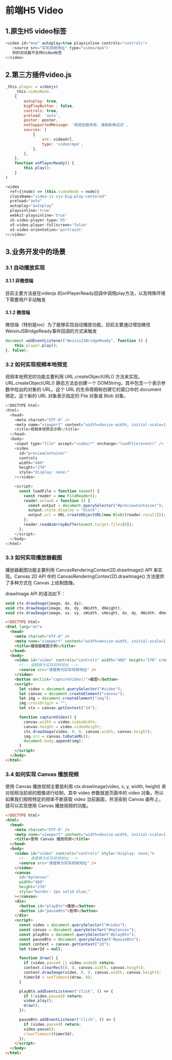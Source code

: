 # 前端H5 Video

## 1.原生H5 video标签

```js
<video id="mse" autoplay=true playsinline controls="controls">
   <source src="实机视频地址" type="video/mp4">
   你的浏览器不支持Video标签
</video>
```

## 2.第三方插件video.js

```js
_this.player = videojs(
    _this.videoNode,
    {
        autoplay: true,
        bigPlayButton : false,
        controls: true,
        preload: 'auto',
        poster: poster,
        notSupportedMessage: '视频加载失败，请刷新再试试',
        sources: [
            {
                src: videoUrl,
                type: 'video/mp4',
            },
        ],
    },
    function onPlayerReady() {
        this.play();
    }
)

<video
  ref={(node) => (this.videoNode = node)}
  className="video-js vjs-big-play-centered"
  preload="auto"
  autoplay="autoplay"
  playsinline='true'
  webkit-playsinline='true'
  x5-video-player-type='h5'
  x5-video-player-fullscreen='false'
  x5-video-orientation='portraint'
></video>
```

## 3.业务开发中的场景

### 3.1 自动播放实现

#### 3.1.1 非微信端

目前主要方法是在videojs 的onPlayerReady回调中调用play方法，以及特殊环境下需要用户手动触发

#### 3.1.2 微信端

微信端（特别是ios）为了能够实现自动播放功能，目前主要通过增加微信WeixinJSBridgeReady事件回调的方式来触发

```js
document.addEventListener("WeixinJSBridgeReady", function () {
    this.player.play();
}, false);
```

### 3.2 如何实现视频本地预览

视频本地预览的功能主要利用 URL.createObjectURL() 方法来实现。URL.createObjectURL() 静态方法会创建一个 DOMString，其中包含一个表示参数中给出的对象的 URL。这个 URL 的生命周期和创建它的窗口中的 document 绑定。这个新的 URL 对象表示指定的 File 对象或 Blob 对象。

```js
<!DOCTYPE html>
<html>
  <head>
    <meta charset="UTF-8" />
    <meta name="viewport" content="width=device-width, initial-scale=1.0" />
    <title>视频本地预览示例</title>
  </head>
  <body>
    <input type="file" accept="video/*" onchange="loadFile(event)" />
    <video
      id="previewContainer"
      controls
      width="480"
      height="270"
      style="display: none;"
    ></video>

    <script>
      const loadFile = function (event) {
        const reader = new FileReader();
        reader.onload = function () {
          const output = document.querySelector("#previewContainer");
          output.style.display = "block";
          output.src = URL.createObjectURL(new Blob([reader.result]));
        };
        reader.readAsArrayBuffer(event.target.files[0]);
      };
    </script>
  </body>
</html>
```

### 3.3 如何实现播放器截图

播放器截图功能主要利用 CanvasRenderingContext2D.drawImage() API 来实现。Canvas 2D API 中的 CanvasRenderingContext2D.drawImage()  方法提供了多种方式在 Canvas 上绘制图像。

drawImage API 的语法如下：

```js
void ctx.drawImage(image, dx, dy); 
void ctx.drawImage(image, dx, dy, dWidth, dHeight); 
void ctx.drawImage(image, sx, sy, sWidth, sHeight, dx, dy, dWidth, dHeight);
```

```html
<!DOCTYPE html>
<html lang="en">
  <head>
    <meta charset="UTF-8" />
    <meta name="viewport" content="width=device-width, initial-scale=1.0" />
    <title>播放器截图示例</title>
  </head>
  <body>
    <video id="video" controls="controls" width="460" height="270" crossorigin="anonymous">
      <!-- 请替换为实际视频地址 -->
      <source src="请替换为实际视频地址" />
    </video>
    <button onclick="captureVideo()">截图</button>
    <script>
      let video = document.querySelector("#video");
      let canvas = document.createElement("canvas");
      let img = document.createElement("img");
      img.crossOrigin = "";
      let ctx = canvas.getContext("2d");

      function captureVideo() {
        canvas.width = video.videoWidth;
        canvas.height = video.videoHeight;
        ctx.drawImage(video, 0, 0, canvas.width, canvas.height);
        img.src = canvas.toDataURL();
        document.body.append(img);
      }
    </script>
  </body>
</html>
```

### 3.4 如何实现 Canvas 播放视频

使用 Canvas 播放视频主要是利用 ctx.drawImage(video, x, y, width, height) 来对视频当前帧的图像进行绘制，其中 video 参数就是页面中的 video 对象。所以如果我们按照特定的频率不断获取 video 当前画面，并渲染到 Canvas 画布上，就可以实现使用 Canvas 播放视频的功能。

```html
<!DOCTYPE html>
<html>
  <head>
    <meta charset="UTF-8" />
    <meta name="viewport" content="width=device-width, initial-scale=1.0" />
    <title>使用 Canvas 播放视频</title>
  </head>
  <body>
    <video id="video" controls="controls" style="display: none;">
      <!-- 请替换为实际视频地址 -->
      <source src="请替换为实际视频地址" />
    </video>
    <canvas
      id="myCanvas"
      width="460"
      height="270"
      style="border: 1px solid blue;"
    ></canvas>
    <div>
      <button id="playBtn">播放</button>
      <button id="pauseBtn">暂停</button>
    </div>
    <script>
      const video = document.querySelector("#video");
      const canvas = document.querySelector("#myCanvas");
      const playBtn = document.querySelector("#playBtn");
      const pauseBtn = document.querySelector("#pauseBtn");
      const context = canvas.getContext("2d");
      let timerId = null;

      function draw() {
        if (video.paused || video.ended) return;
        context.clearRect(0, 0, canvas.width, canvas.height);
        context.drawImage(video, 0, 0, canvas.width, canvas.height);
        timerId = setTimeout(draw, 0);
      }

      playBtn.addEventListener("click", () => {
        if (!video.paused) return;
        video.play();
        draw();
      });

      pauseBtn.addEventListener("click", () => {
        if (video.paused) return;
        video.pause();
        clearTimeout(timerId);
      });
    </script>
  </body>
</html>
```

